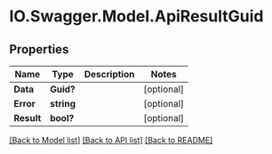 # IO.Swagger.Model.ApiResultGuid
## Properties

Name | Type | Description | Notes
------------ | ------------- | ------------- | -------------
**Data** | **Guid?** |  | [optional] 
**Error** | **string** |  | [optional] 
**Result** | **bool?** |  | [optional] 

[[Back to Model list]](../README.md#documentation-for-models) [[Back to API list]](../README.md#documentation-for-api-endpoints) [[Back to README]](../README.md)

